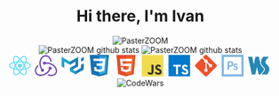 <h1 align="center">Hi there, I'm <a>Ivan</a> </h1>
<!-- ./STAT -->
<div align="center">
    <img src="https://github-readme-streak-stats.herokuapp.com/?user=PasterZOOM&hide_border=true&stroke=777&ring=44944A&fire=D70&currStreakNum=D70&sideNums=777&dates=777&sideLabels=777&currStreakLabel=44944A&background=D000"
         title="PasterZOOM" alt="PasterZOOM"
         width="60%"/>
</div>
<div align="center">
    <img src="https://github-readme-stats.vercel.app/api?username=PasterZOOM&show_icons=true&count_private=true&hide_border=true&title_color=44944A&text_color=777&icon_color=44944A&bg_color=D000"
         title="PasterZOOM github stats" alt="PasterZOOM github stats"
         width="49%" height="200"/>
    <img src="https://github-readme-stats.vercel.app/api/top-langs/?username=PasterZOOM&layout=compact&hide_border=true&title_color=44944A&text_color=777&bg_color=D000"
         title="PasterZOOM github stats" alt="PasterZOOM github stats"
         width="41%" height="200"/>
</div>
<!-- ./STATS  -->

<div align="center">
    <img src="https://github.com/devicons/devicon/blob/master/icons/react/react-original.svg"
         title="React" alt="React"
         width="40" height="40"/>&nbsp;
    <img src="https://github.com/devicons/devicon/blob/master/icons/redux/redux-original.svg"
         title="Redux" alt="Redux "
         width="40" height="40"/>&nbsp;
    <img src="https://github.com/devicons/devicon/blob/master/icons/materialui/materialui-original.svg"
         title="Material UI" alt="Material UI"
         width="40" height="40"/>&nbsp;
    <img src="https://github.com/devicons/devicon/blob/master/icons/css3/css3-original.svg"
         title="CSS3" alt="CSS"
         width="40" height="40"/>&nbsp;
    <img src="https://github.com/devicons/devicon/blob/master/icons/html5/html5-original.svg"
         title="HTML5" alt="HTML"
         width="40" height="40"/>&nbsp;
    <img src="https://github.com/devicons/devicon/blob/master/icons/javascript/javascript-original.svg"
         title="JavaScript" alt="JavaScript"
         width="40" height="40"/>&nbsp;
    <img src="https://github.com/devicons/devicon/blob/master/icons/typescript/typescript-original.svg"
         title="TypeScript" alt="TypeScript"
         width="40" height="40"/>&nbsp;
    <img src="https://github.com/devicons/devicon/blob/master/icons/git/git-original.svg"
         title="Git" alt="Git"
         width="40" height="40"/>&nbsp;
    <img src="https://github.com/devicons/devicon/blob/master/icons/photoshop/photoshop-line.svg"
         title="Photoshop" alt="Photoshop"
         width="40" height="40"/>&nbsp;
    <img src="https://github.com/devicons/devicon/blob/master/icons/webstorm/webstorm-plain.svg"
         title="WebStorm" alt="WebStorm"
         width="40" height="40"/>&nbsp;
</div>

<div align="center">
    <img src="https://www.codewars.com/users/PasterZOOM/badges/small"
         title="CodeWars" alt="CodeWars"/>
</div>
